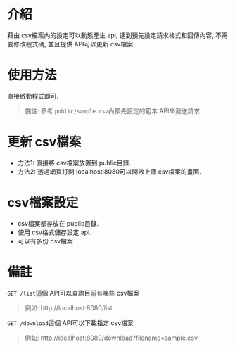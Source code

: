# 介紹

藉由 csv檔案內的設定可以動態產生 api, 達到預先設定請求格式和回傳內容, 不需要修改程式碼, 並且提供 API可以更新 csv檔案.

# 使用方法
直接啟動程式即可.
> 備註: 參考 `public/sample.csv`內預先設定的範本 API來發送請求.

# 更新 csv檔案
* 方法1: 直接將 csv檔案放置到 public目錄.
* 方法2: 透過網頁打開 localhost:8080可以開啟上傳 csv檔案的畫面.

# csv檔案設定
* csv檔案都存放在 public目錄. 
* 使用 csv格式儲存設定 api.
* 可以有多份 csv檔案

# 備註

 `GET /list`這個 API可以查詢目前有哪些 csv檔案
> 例如: http://localhost:8080/list

 `GET /download`這個 API可以下載指定 csv檔案
> 例如:  http://localhost:8080/download?filename=sample.csv
